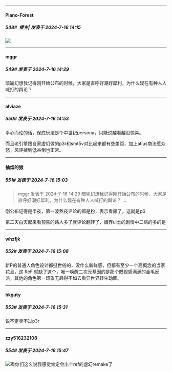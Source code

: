 ﻿
*****

####  Piano-Forest  
##### 548#         楼主| 发表于 2024-7-16 14:15

<img src="https://p.sda1.dev/18/4a18f8a0812a5f90de23466be0847ec3/20240716_135655.jpg" referrerpolicy="no-referrer">


*****

####  mggr  
##### 549#       发表于 2024-7-16 14:29

暗喻幻想我记得刚开始公布的时候，大家是直呼好潮好犀利，为什么现在有种人人喊打的舆论？


*****

####  alviaze  
##### 550#       发表于 2024-7-16 14:53

平心而论的话，保底玩法是个中世纪persona，只能说越看越没惊喜。

而且老引擎跟自家虚幻做的p3r和smt5v对比起来都有些差距，加上atlus商法惹众怒，风评掉到低谷倒也正常。


*****

####  抽烟的猴  
##### 551#       发表于 2024-7-16 15:03

<blockquote>mggr 发表于 2024-7-16 14:29
暗喻幻想我记得刚开始公布的时候，大家是直呼好潮好犀利，为什么现在有种人人喊打的舆论？ ...</blockquote>
刚公布记得是半夜，第一波熬夜评论的都是粉，表示看尿了，这就是p6

第二天白天起来看预告的路人多了就评论翻转了，嫌弃ui土的剧情中二病的多的是


*****

####  whzfjk  
##### 552#       发表于 2024-7-16 15:08

新P的普通人角色设计都挺世俗的，没什么新鲜感，但都有至少一个高概念的当家花旦，这 ReF 就缺了这个，唯一唤醒二次元基因的是那个既视感满满的金毛反派，其他的角色第一印象无趣得不如去看异世界转生动画。


*****

####  hkguty  
##### 553#       发表于 2024-7-16 15:31

说不定卖不过p3r


*****

####  zzy516232108  
##### 554#       发表于 2024-7-16 15:47

<img src="https://static.saraba1st.com/image/smiley/face2017/004.gif" referrerpolicy="no-referrer">看你们这么说我感觉肯定会出个ref的虚幻remake了

